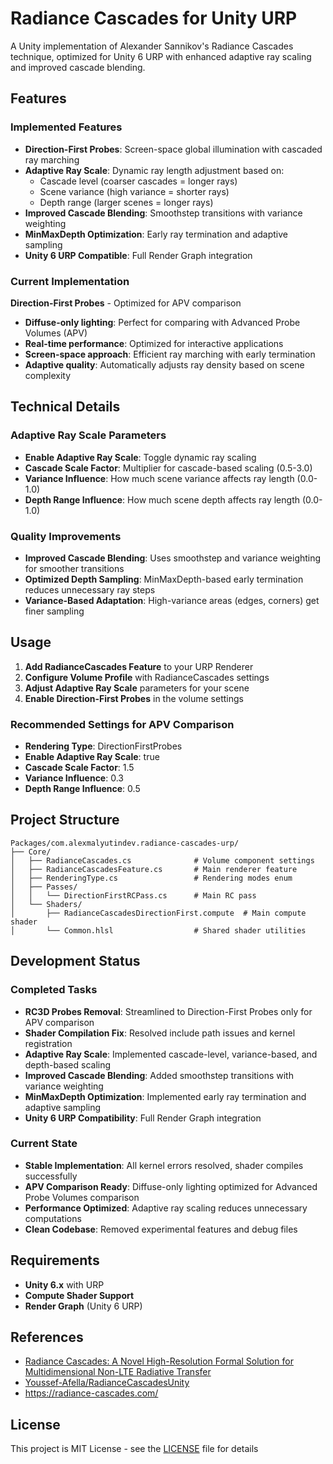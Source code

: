 # Radiance Cascades for Unity URP

A Unity implementation of Alexander Sannikov's Radiance Cascades technique, optimized for Unity 6 URP with enhanced adaptive ray scaling and improved cascade blending.

## Features

### Implemented Features

- **Direction-First Probes**: Screen-space global illumination with cascaded ray marching
- **Adaptive Ray Scale**: Dynamic ray length adjustment based on:
  - Cascade level (coarser cascades = longer rays)
  - Scene variance (high variance = shorter rays)
  - Depth range (larger scenes = longer rays)
- **Improved Cascade Blending**: Smoothstep transitions with variance weighting
- **MinMaxDepth Optimization**: Early ray termination and adaptive sampling
- **Unity 6 URP Compatible**: Full Render Graph integration

### Current Implementation

**Direction-First Probes** - Optimized for APV comparison

- **Diffuse-only lighting**: Perfect for comparing with Advanced Probe Volumes (APV)
- **Real-time performance**: Optimized for interactive applications
- **Screen-space approach**: Efficient ray marching with early termination
- **Adaptive quality**: Automatically adjusts ray density based on scene complexity

## Technical Details

### Adaptive Ray Scale Parameters
- **Enable Adaptive Ray Scale**: Toggle dynamic ray scaling
- **Cascade Scale Factor**: Multiplier for cascade-based scaling (0.5-3.0)
- **Variance Influence**: How much scene variance affects ray length (0.0-1.0)
- **Depth Range Influence**: How much scene depth affects ray length (0.0-1.0)

### Quality Improvements
- **Improved Cascade Blending**: Uses smoothstep and variance weighting for smoother transitions
- **Optimized Depth Sampling**: MinMaxDepth-based early termination reduces unnecessary ray steps
- **Variance-Based Adaptation**: High-variance areas (edges, corners) get finer sampling

## Usage

1. **Add RadianceCascades Feature** to your URP Renderer
2. **Configure Volume Profile** with RadianceCascades settings
3. **Adjust Adaptive Ray Scale** parameters for your scene
4. **Enable Direction-First Probes** in the volume settings

### Recommended Settings for APV Comparison
- **Rendering Type**: DirectionFirstProbes
- **Enable Adaptive Ray Scale**: true
- **Cascade Scale Factor**: 1.5
- **Variance Influence**: 0.3
- **Depth Range Influence**: 0.5

## Project Structure

```
Packages/com.alexmalyutindev.radiance-cascades-urp/
├── Core/
│   ├── RadianceCascades.cs              # Volume component settings
│   ├── RadianceCascadesFeature.cs       # Main renderer feature
│   ├── RenderingType.cs                 # Rendering modes enum
│   ├── Passes/
│   │   └── DirectionFirstRCPass.cs      # Main RC pass
│   └── Shaders/
│       ├── RadianceCascadesDirectionFirst.compute  # Main compute shader
│       └── Common.hlsl                  # Shared shader utilities
```

## Development Status

### Completed Tasks
- **RC3D Probes Removal**: Streamlined to Direction-First Probes only for APV comparison
- **Shader Compilation Fix**: Resolved include path issues and kernel registration
- **Adaptive Ray Scale**: Implemented cascade-level, variance-based, and depth-based scaling
- **Improved Cascade Blending**: Added smoothstep transitions with variance weighting
- **MinMaxDepth Optimization**: Implemented early ray termination and adaptive sampling
- **Unity 6 URP Compatibility**: Full Render Graph integration

### Current State
- **Stable Implementation**: All kernel errors resolved, shader compiles successfully
- **APV Comparison Ready**: Diffuse-only lighting optimized for Advanced Probe Volumes comparison
- **Performance Optimized**: Adaptive ray scaling reduces unnecessary computations
- **Clean Codebase**: Removed experimental features and debug files

## Requirements

- **Unity 6.x** with URP
- **Compute Shader Support**
- **Render Graph** (Unity 6 URP)

## References

- [Radiance Cascades: A Novel High-Resolution Formal Solution for Multidimensional Non-LTE Radiative Transfer](https://arxiv.org/abs/2408.14425)
- [Youssef-Afella/RadianceCascadesUnity](https://github.com/Youssef-Afella/RadianceCascadesUnity)
- https://radiance-cascades.com/

## License

This project is MIT License - see the [LICENSE](LICENSE) file for details